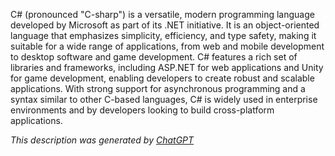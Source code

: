 C# (pronounced "C-sharp") is a versatile, modern programming language developed by Microsoft as part of its .NET initiative. It is an object-oriented language that emphasizes simplicity, efficiency, and type safety, making it suitable for a wide range of applications, from web and mobile development to desktop software and game development. C# features a rich set of libraries and frameworks, including ASP.NET for web applications and Unity for game development, enabling developers to create robust and scalable applications. With strong support for asynchronous programming and a syntax similar to other C-based languages, C# is widely used in enterprise environments and by developers looking to build cross-platform applications.

*This description was generated by [ChatGPT](https://chatgpt.com/)*